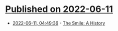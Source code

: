 # [Published on 2022-06-11](index.md)

* [2022-06-11, 04:49:36](https://news.ycombinator.com/item?id=31702018) - [The Smile: A History](https://aeon.co/essays/a-history-of-the-smile-through-art-culture-and-etiquette)
